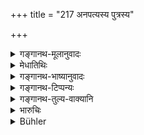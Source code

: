 +++
title = "217 अनपत्यस्य पुत्रस्य"

+++

<details><summary>गङ्गानथ-मूलानुवादः</summary>

The property of a childless son shall be inherited by his mother; and if the mother also is dead, his father’s mother shall receive that property.—(217)
</details>

<details><summary>मेधातिथिः</summary>

व्याख्यातो ऽयं श्लोकः ॥ ९.२१७ ॥
</details>

<details><summary>गङ्गानथ-भाष्यानुवादः</summary>

The meaning of this verse has been already explained ([under 185]).—(217)
</details>

<details><summary>गङ्गानथ-टिप्पन्यः</summary>

“Kullūka, Nārāyaṇa and Nandana all three hold that the mother inherits
only on failure of sons (grandsons and great-grandsons, adds Nandana),
widows and daughters; but they disagree with respect to the sequence of
the next following heirs: Kullūka holds that the mother and the father,
whose right has been mentioned above, verse 85, follow next, inheriting
conjointly, then brothers, afterwards brothers’ sons, and after them the
paternal grandmother;—Nārāyaṇa gives the following order: 1. Mother, 2.
Father, 3. Brothers, 4. Brothers’ sons, 5. Maternal
grandmother.”—Buhler.

Hopkins is wrong in saying that verse 185 is not in Medhātithi’s text.
As a matter of fact, Medhātithi’s gloss on that verse has shared the
same fate as that on all the other important verses bearing upon
inheritance.

This verse is quoted in *Mitākṣarā* (2.135-136) as laying down the
rights of the mother and grandmother to the son’s property. The
*Bālambhaṭṭī* explains ‘*vṛttāyām*’, as ‘dying’.

It is quoted in *Aparārka* (p. 744);—in *Vivadaratnākara* (p. 591) which
adds the following, notes:—‘Childlessness’ meant here is ‘absence of
sons and: wife and others’;—the grandmother inherits only in the absence
of brother or other *Sapiṇḍas*;—the father inherits in the absence of
the mother;—‘*dāyādyam*’ means ‘property inheritable by heirs’.

It is quoted in *Vyavahāramayūkha* (p. 63) to the effect that in the
absence of ‘brothers’ sons the first claim is that of the
grandmother;—and in *Smṛtitattva* II (p. 195) to the effect that in the
absence of ‘brothers’ sons’, the property goes to the grandfather, and
in hie absence, to the grandmother; the rights of the grandfather being
superior to those of the grandmother, just as those of the father are
superior to those of the mother.
</details>

<details><summary>गङ्गानथ-तुल्य-वाक्यानि</summary>

*Viṣṇu* (17.7).—‘One’s property goes to one’s mother, on the failure of
his wife, daughter and father.’

*Yājñavalkya* (2.135-136).—‘When a man has gone to heaven without
leaving a son, his property shall go to the succeeding owner among the
following, in the absence of the preceding ones—wife, daughters, mother,
father, brothers, brother’s sons, *Sagotras*, *Bandhus*, pupils and
fellow-students.’

*Bṛhaspati* (Aparārka, p. 741).—‘If a man dies without leaving a child
or wife or brother or father or mother, his *Sapiṇḍas* shall take his
property according to their respective shares.’

Do. (Vivādaratnākara, p. 591).—‘If a man dies without leaving a son or a
wife, his property goes to his mother, or, with her consent, to his
brother.’

Do. (Do., p. 598),—‘If a Kṣatriya, a Vaiśya or a Śūdra dies childless,
and without wife or brothers, the King shall take his property.’

*Śaṅkha* (Do.).—‘If a man dies without a son, his property goes to his
brother; in the absence of a brother, to his mother and father; and in
the absence of these, to his senior (or junior) wife.’

*Devala* (Do.).—‘His uterine brothers shall divide the property of the
man dying without a son; or his daughters of the same caste, or his
father, if he he living, or stepbrothers of the same caste as himself or
his mother or his wife,—in this same order.’

*Paiṭhīnasi* (Vivādaratnākara, p. 592).—‘If a man dies without a son,
his property goes to his brother; in the absence of the brother, his
mother and father take it; or his senior wife; or his *Sagotras*, pupils
and fellow-students.’
</details>

<details><summary>भारुचिः</summary>

जीवत्यां मातरि पितामह्यां च न सोदरा ईशन्ते ऽनपत्यस्य स्वधनस्य, नापि तत्पितासोदर्या वा भ्रातरः ॥ ९.२१७ ॥
</details>

<details><summary>Bühler</summary>

217	A mother shall obtain the inheritance of a son (who dies) without leaving issue, and, if the mother be dead, the paternal grandmother shall take the estate.
</details>
